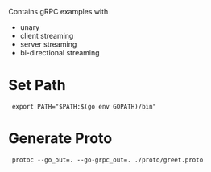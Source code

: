 Contains gRPC examples with
- unary
- client streaming
- server streaming
- bi-directional streaming
# Set Path
```
 export PATH="$PATH:$(go env GOPATH)/bin" 
```

# Generate Proto

```
 protoc --go_out=. --go-grpc_out=. ./proto/greet.proto
```